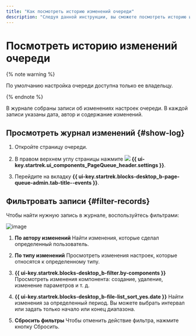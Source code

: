 ```yaml
---
title: "Как посмотреть историю изменений очереди"
description: "Следуя данной инструкции, вы сможете посмотреть историю изменений очереди."
---
```


# Посмотреть историю изменений очереди

{% note warning %}

По умолчанию настройка очереди доступна только ее владельцу.

{% endnote %}

В журнале собраны записи об изменениях настроек очереди. В каждой записи указаны дата, автор и содержание изменений.

## Просмотреть журнал изменений {#show-log}

1. Откройте страницу очереди.

1. В правом верхнем углу страницы нажмите ![](../../_assets/tracker/svg/settings-old.svg) **{{ ui-key.startrek.ui_components_PageQueue_header.settings }}**.

1. Перейдите на вкладку **{{ ui-key.startrek.blocks-desktop_b-page-queue-admin.tab-title--events }}**.

## Фильтровать записи {#filter-records}

Чтобы найти нужную запись в журнале, воспользуйтесь фильтрами:

![image](../../_assets/tracker/queue-history.png)

1. **По автору изменений**
    Найти изменения, которые сделал определенный пользователь.

1. **По типу изменений**
    Просмотреть изменения настроек, которые относятся к определенному типу.

1. **{{ ui-key.startrek.blocks-desktop_b-filter.by-components }}**
    Просмотреть изменения компонента: создание, удаление, изменение параметров и т. д.

1. **{{ ui-key.startrek.blocks-desktop_b-file-list_sort_yes.date }}**
    Найти изменения за определенный период. Вы можете выбрать интервал или задать только начало или конец диапазона.

1. **Сбросить фильтры**
    Чтобы отменить действие фильтра, нажмите кнопку Сбросить.
